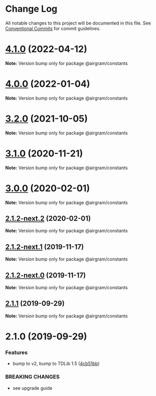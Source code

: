 # Change Log

All notable changes to this project will be documented in this file.
See [Conventional Commits](https://conventionalcommits.org) for commit guidelines.

# [4.1.0](https://github.com/airgram/airgram/compare/@airgram/constants@4.0.0...@airgram/constants@4.1.0) (2022-04-12)

**Note:** Version bump only for package @airgram/constants





# [4.0.0](https://github.com/airgram/airgram/compare/@airgram/constants@3.2.0...@airgram/constants@4.0.0) (2022-01-04)

**Note:** Version bump only for package @airgram/constants





# [3.2.0](https://github.com/airgram/airgram/compare/@airgram/constants@3.1.0...@airgram/constants@3.2.0) (2021-10-05)

**Note:** Version bump only for package @airgram/constants





# [3.1.0](https://github.com/airgram/airgram/compare/@airgram/constants@3.0.0...@airgram/constants@3.1.0) (2020-11-21)

**Note:** Version bump only for package @airgram/constants





# [3.0.0](https://github.com/airgram/airgram/compare/@airgram/constants@2.1.2-next.2...@airgram/constants@3.0.0) (2020-02-01)

**Note:** Version bump only for package @airgram/constants





## [2.1.2-next.2](https://github.com/airgram/airgram/compare/@airgram/constants@2.1.2-next.1...@airgram/constants@2.1.2-next.2) (2020-02-01)

**Note:** Version bump only for package @airgram/constants





## [2.1.2-next.1](https://github.com/airgram/airgram/compare/@airgram/constants@2.1.2-next.0...@airgram/constants@2.1.2-next.1) (2019-11-17)

**Note:** Version bump only for package @airgram/constants





## [2.1.2-next.0](https://github.com/airgram/airgram/compare/@airgram/constants@2.0.1...@airgram/constants@2.1.2-next.0) (2019-11-17)

**Note:** Version bump only for package @airgram/constants





## [2.1.1](https://github.com/esindger/airgram/compare/@airgram/constants@2.1.0...@airgram/constants@2.1.1) (2019-09-29)

**Note:** Version bump only for package @airgram/constants





# 2.1.0 (2019-09-29)


### Features

* bump to v2, bump to TDLib 1.5 ([4cb51bb](https://github.com/esindger/airgram/commit/4cb51bb))


### BREAKING CHANGES

* see upgrade guide
